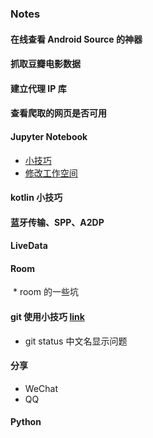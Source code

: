### Notes
#### 在线查看 Android Source 的神器
#### 抓取豆瓣电影数据
#### 建立代理 IP 库
#### 查看爬取的网页是否可用
#### Jupyter Notebook
  * [小技巧](JupyterNoteBook.md)
  * [修改工作空间](JupyterNoteBook_change_workspace.md)

#### kotlin 小技巧
#### 蓝牙传输、SPP、A2DP
#### LiveData
#### Room
  * room 的一些坑
#### git 使用小技巧 [link](git.md)
  * git status 中文名显示问题
#### 分享
  * WeChat
  * QQ
#### Python
